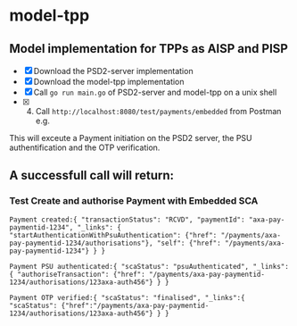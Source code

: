 # model-tpp
## Model implementation for TPPs as AISP and PISP

- [x] Download the PSD2-server implementation 
- [x] Download the model-tpp implementation 
- [x] Call `go run main.go` of PSD2-server and model-tpp on a unix shell
- [x] 4. Call `http://localhost:8080/test/payments/embedded` from Postman e.g. 

This will exceute a Payment initiation on the PSD2 server, the PSU authentification and the OTP verification. 

## A successfull call will return: 

### Test Create and authorise Payment with Embedded SCA

`Payment created:{
		"transactionStatus": "RCVD",
		"paymentId": "axa-pay-paymentid-1234",
		"_links": {
	"startAuthenticationWithPsuAuthentication": {"href": "/payments/axa-pay-paymentid-1234/authorisations"},
	"self": {"href": "/payments/axa-pay-paymentid-1234"} }
	}`

`Payment PSU authenticated:{
		"scaStatus": "psuAuthenticated",
	  "_links":{
	  "authoriseTransaction": {"href": "/payments/axa-pay-paymentid-1234/authorisations/123axa-auth456"}
		}
	  }`
	  
`Payment OTP verified:{
		"scaStatus": "finalised",
		"_links":{
	  "scaStatus": {"href":"/payments/axa-pay-paymentid-1234/authorisations/123axa-auth456"}
	  } }`
